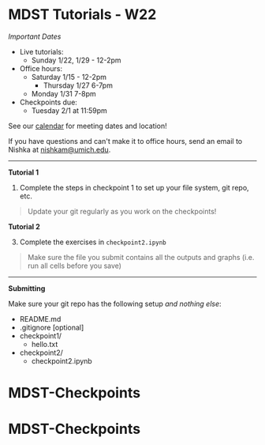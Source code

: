 
# MDST Tutorials - W22

_Important Dates_

- Live tutorials:
	- Sunday 1/22, 1/29 - 12-2pm
- Office hours:
	- Saturday 1/15 - 12-2pm
        - Thursday 1/27 6-7pm
	- Monday 1/31 7-8pm
- Checkpoints due:
	- Tuesday 2/1 at 11:59pm

See our [calendar](https://www.mdst.club/agenda) for meeting dates and location!

If you have questions and can't make it to office hours, send an email to Nishka at <nishkam@umich.edu>. 

---
**Tutorial 1**

1. Complete the steps in checkpoint 1 to set up your file system, git repo, etc.
> Update your git regularly as you work on the checkpoints!

**Tutorial 2**

3. Complete the exercises in `checkpoint2.ipynb`
> Make sure the file you submit contains all the outputs and graphs (i.e. run all cells before you save)
---

**Submitting**

Make sure your git repo has the following setup _and nothing else_:

- README.md
- .gitignore [optional]
- checkpoint1/
	- hello.txt
- checkpoint2/
	- checkpoint2.ipynb

# MDST-Checkpoints
# MDST-Checkpoints

